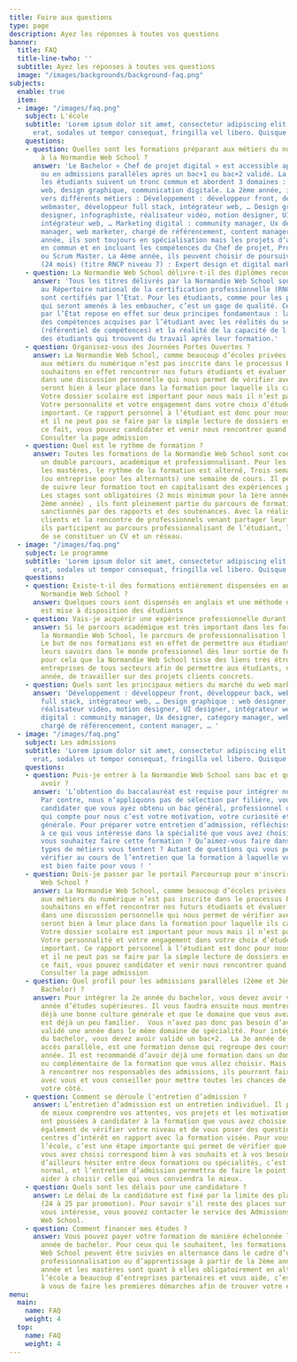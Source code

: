 ```yaml
---
title: Foire aux questions
type: page
description: Ayez les réponses à toutes vos questions
banner:
  title: FAQ
  title-line-twho: ''
  subtitle: Ayez les réponses à toutes vos questions
  image: "/images/backgrounds/background-faq.png"
subjects:
  enable: true
  item:
  - image: "/images/faq.png"
    subject: L'école
    subtitle: 'Lorem ipsum dolor sit amet, consectetur adipiscing elit. Aliquam dui
      erat, sodales ut tempor consequat, fringilla vel libero. Quisque sed neque enim. '
    questions:
    - question: Quelles sont les formations préparant aux métiers du numérique dispensées
        à la Normandie Web School ?
      answer: 'Le Bachelor « Chef de projet digital » est accessible après le bac
        ou en admissions parallèles après un bac+1 ou bac+2 validé. La 1ère année,
        les étudiants suivent un tronc commun et abordent 3 domaines : développement
        web, design graphique, communication digitale. La 2ème année, ils se spécialisent
        vers différents métiers : Développement : développeur front, développeur back,
        webmaster, développeur full stack, intégrateur web, … Design graphique : web
        designer, infographiste, réalisateur vidéo, motion designer, UI designer,
        intégrateur web, … Marketing digital : community manager, Ux designer, category
        manager, web marketer, chargé de référencement, content manager, … La 3ème
        année, ils sont toujours en spécialisation mais les projets d’année sont montés
        en commun et en incluant les compétences du Chef de projet, Product Owner
        ou Scrum Master. La 4ème année, ils peuvent choisir de poursuivre en mastère
        (24 mois) (titre RNCP niveau 7) : Expert design et digital marketing, Intégrateur-DevSecOps.'
    - question: La Normandie Web School délivre-t-il des diplômes reconnus par l’Etat ?
      answer: 'Tous les titres délivrés par la Normandie Web School sont inscrits
        au Répertoire national de la certification professionnelle (RNCP), leurs niveaux
        sont certifiés par l’État. Pour les étudiants, comme pour les professionnels
        qui seront amenés à les embaucher, c’est un gage de qualité. Cette certification
        par l’État repose en effet sur deux principes fondamentaux : la cohérence
        des compétences acquises par l’étudiant avec les réalités du secteur professionnel
        (référentiel de compétences) et la réalité de la capacité de l’école à former
        des étudiants qui trouvent du travail après leur formation.'
    - question: Organisez-vous des Journées Portes Ouvertes ?
      answer: La Normandie Web School, comme beaucoup d’écoles privées qui forment
        aux métiers du numérique n’est pas inscrite dans le processus Parcoursup.  Nous
        souhaitons en effet rencontrer nos futurs étudiants et évaluer leur choix
        dans une discussion personnelle qui nous permet de vérifier avec eux qu’ils
        seront bien à leur place dans la formation pour laquelle ils candidatent !
        Votre dossier scolaire est important pour nous mais il n’est pas l’essentiel.
        Votre personnalité et votre engagement dans votre choix d’étude est tout aussi
        important. Ce rapport personnel à l’étudiant est donc pour nous primordial
        et il ne peut pas se faire par la simple lecture de dossiers en ligne. De
        ce fait, vous pouvez candidater et venir nous rencontrer quand vous le souhaitez.
        Consulter la page admission
    - question: Quel est le rythme de formation ?
      answer: Toutes les formations de la Normandie Web School sont construites sur
        un double parcours, académique et professionnalisant. Pour les bachelors et
        les mastères, le rythme de la formation est alterné, Trois semaines projets
        (ou entreprise pour les alternants) une semaine de cours. Il permet aux étudiants
        de suivre leur formation tout en capitalisant des expériences professionnelles.
        Les stages sont obligatoires (2 mois minimum pour la 1ère année, 4 mois la
        2ème année) , ils font pleinement partie du parcours de formation et sont
        sanctionnés par des rapports et des soutenances. Avec la réalisation de projets
        clients et la rencontre de professionnels venant partager leur expérience,
        ils participent au parcours professionnalisant de l’étudiant, lui permettant
        de se constituer un CV et un réseau.
  - image: "/images/faq.png"
    subject: Le programme
    subtitle: 'Lorem ipsum dolor sit amet, consectetur adipiscing elit. Aliquam dui
      erat, sodales ut tempor consequat, fringilla vel libero. Quisque sed neque enim. '
    questions:
    - question: Existe-t-il des formations entièrement dispensées en anglais à la
        Normandie Web School ?
      answer: Quelques cours sont dispensés en anglais et une méthode de e-learning
        est mise à disposition des étudiants
    - question: Vais-je acquérir une expérience professionnelle durant la formation ?
      answer: Si le parcours académique est très important dans les formations de
        la Normandie Web School, le parcours de professionnalisation l’est tout autant.
        Le but de nos formations est en effet de permettre aux étudiants d’utiliser
        leurs savoirs dans le monde professionnel dès leur sortie de formation. C’est
        pour cela que la Normandie Web School tisse des liens très étroits avec les
        entreprises de tous secteurs afin de permettre aux étudiants, dès la première
        année, de travailler sur des projets clients concrets.
    - question: Quels sont les principaux métiers du marché du web marketing ?
      answer: 'Développement : développeur front, développeur back, webmaster, développeur
        full stack, intégrateur web, … Design graphique : web designer, infographiste,
        réalisateur vidéo, motion designer, UI designer, intégrateur web, … Marketing
        digital : community manager, Ux designer, category manager, web marketer,
        chargé de référencement, content manager, … '
  - image: "/images/faq.png"
    subject: Les admissions
    subtitle: 'Lorem ipsum dolor sit amet, consectetur adipiscing elit. Aliquam dui
      erat, sodales ut tempor consequat, fringilla vel libero. Quisque sed neque enim. '
    questions:
    - question: Puis-je entrer à la Normandie Web School sans bac et quel profil dois-je
        avoir ?
      answer: 'L’obtention du baccalauréat est requise pour intégrer nos formations.
        Par contre, nous n’appliquons pas de sélection par filière, vous pouvez donc
        candidater que vous ayez obtenu un bac général, professionnel ou technologique.  Ce
        qui compte pour nous c’est votre motivation, votre curiosité et votre culture
        générale. Pour préparer votre entretien d’admission, réfléchissez donc bien
        à ce qui vous intéresse dans la spécialité que vous avez choisie ! Pourquoi
        vous souhaitez faire cette formation ? Qu’aimez-vous faire dans la vie ? Quels
        types de métiers vous tentent ? Autant de questions qui vous permettront de
        vérifier au cours de l’entretien que la formation à laquelle vous candidatez
        est bien faite pour vous ! '
    - question: Dois-je passer par le portail Parcoursup pour m'inscrire à la Normandie
        Web School ?
      answer: La Normandie Web School, comme beaucoup d’écoles privées qui forment
        aux métiers du numérique n’est pas inscrite dans le processus Parcoursup.  Nous
        souhaitons en effet rencontrer nos futurs étudiants et évaluer leur choix
        dans une discussion personnelle qui nous permet de vérifier avec eux qu’ils
        seront bien à leur place dans la formation pour laquelle ils candidatent !
        Votre dossier scolaire est important pour nous mais il n’est pas l’essentiel.
        Votre personnalité et votre engagement dans votre choix d’étude est tout aussi
        important. Ce rapport personnel à l’étudiant est donc pour nous primordial
        et il ne peut pas se faire par la simple lecture de dossiers en ligne. De
        ce fait, vous pouvez candidater et venir nous rencontrer quand vous le souhaitez.
        Consulter la page admission
    - question: Quel profil pour les admissions parallèles (2ème et 3ème année en
        Bachelor) ?
      answer: Pour intégrer la 2e année du bachelor, vous devez avoir validé une première
        année d’études supérieures. Il vous faudra ensuite nous montrer que vous avez
        déjà une bonne culture générale et que le domaine que vous avez choisi vous
        est déjà un peu familier.  Vous n’avez pas donc pas besoin d’avoir forcément
        validé une année dans le même domaine de spécialité. Pour intégrer la 3e année
        du bachelor, vous devez avoir validé un bac+2.  La 3e année de bachelor, en
        accès parallèle, est une formation dense qui regroupe des cours de 2e et 3e
        année. Il est recommandé d’avoir déjà une formation dans un domaine proche
        ou complémentaire de la formation que vous allez choisir. Mais n’hésitez pas
        à rencontrer nos responsables des admissions, ils pourront faire le point
        avec vous et vous conseiller pour mettre toutes les chances de réussite de
        votre côté.
    - question: Comment se déroule l'entretien d’admission ?
      answer: L’entretien d’admission est un entretien individuel. Il permet à l’école
        de mieux comprendre vos attentes, vos projets et les motivations qui vous
        ont poussées à candidater à la formation que vous avez choisie. Il nous permet
        également de vérifier votre niveau et de vous poser des questions sur vos
        centres d’intérêt en rapport avec la formation visée. Pour vous, comme pour
        l’école, c’est une étape importante qui permet de vérifier que le cursus que
        vous avez choisi correspond bien à vos souhaits et à vos besoins. Vous pouvez
        d’ailleurs hésiter entre deux formations ou spécialités, c’est tout à fait
        normal, et l’entretien d’admission permettra de faire le point et de vous
        aider à choisir celle qui vous conviendra le mieux.
    - question: Quels sont les délais pour une candidature ?
      answer: Le délai de la candidature est fixé par la limite des places disponibles
        (24 à 25 par promotion). Pour savoir s’il reste des places sur le cursus qui
        vous intéresse, vous pouvez contacter le service des Admissions de la Normandie
        Web School.
    - question: Comment financer mes études ?
      answer: Vous pouvez payer votre formation de manière échelonnée la première
        année de bachelor. Pour ceux qui le souhaitent, les formations de la Normandie
        Web School peuvent être suivies en alternance dans le cadre d’un contrat de
        professionnalisation ou d’apprentissage à partir de la 2ème année. La 3ème
        année et les mastères sont quant à elles obligatoirement en alternance. Si
        l’école a beaucoup d’entreprises partenaires et vous aide, c’est quand même
        à vous de faire les premières démarches afin de trouver votre entreprise d’accueil.
menu:
  main:
    name: FAQ
    weight: 4
  top:
    name: FAQ
    weight: 4
---
```

